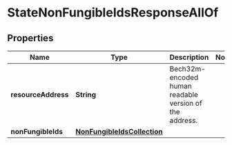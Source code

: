 

# StateNonFungibleIdsResponseAllOf


## Properties

| Name | Type | Description | Notes |
|------------ | ------------- | ------------- | -------------|
|**resourceAddress** | **String** | Bech32m-encoded human readable version of the address. |  |
|**nonFungibleIds** | [**NonFungibleIdsCollection**](NonFungibleIdsCollection.md) |  |  |



